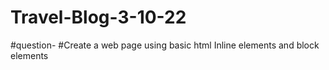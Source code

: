 # Travel-Blog-3-10-22

#question-
#Create a web page using basic html Inline elements and block elements

